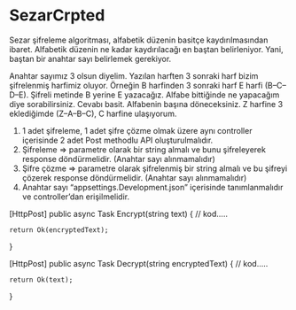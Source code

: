 # SezarCrpted

Sezar şifreleme algoritması, alfabetik düzenin basitçe kaydırılmasından ibaret. Alfabetik düzenin ne kadar kaydırılacağı en baştan belirleniyor. Yani, baştan bir anahtar sayı belirlemek gerekiyor. 

Anahtar sayımız 3 olsun diyelim. Yazılan harften 3 sonraki harf bizim şifrelenmiş harfimiz oluyor. Örneğin B harfinden 3 sonraki harf E harfi (B–C–D–E). Şifreli metinde B yerine E yazacağız. Alfabe bittiğinde ne yapacağım diye sorabilirsiniz. Cevabı basit. Alfabenin başına döneceksiniz. Z harfine 3 eklediğimde (Z–A–B–C), C harfine ulaşıyorum.

1. 1 adet şifreleme, 1 adet şifre çözme olmak üzere aynı controller içerisinde 2 adet Post methodlu API oluşturulmalıdır.
2. Şifreleme => parametre olarak bir string almalı ve bunu şifreleyerek response döndürmelidir. (Anahtar sayı alınmamalıdır)
3. Şifre çözme => parametre olarak şifrelenmiş bir string almalı ve bu şifreyi çözerek response döndürmelidir. (Anahtar sayı alınmamalıdır)
4. Anahtar sayı “appsettings.Development.json” içerisinde tanımlanmalıdır ve controller’dan erişilmelidir.

[HttpPost]
public async Task<IActionResult> Encrypt(string text)
{
    // kod…..

    return Ok(encryptedText);
}

[HttpPost]
public async Task<IActionResult> Decrypt(string encryptedText)
{
    // kod…..

    return Ok(text);
}
